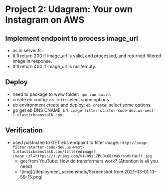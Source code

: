 # Project 2: Udagram: Your own Instagram on AWS

## Implement endpoint to process image_url
* as in server.ts.
* It'll return 200 if image_url is valid, and processed, and returned filtered image in response.
* It'll return 400 if image_url is null/empty.

## Deploy
* need to package to www folder: `npm run build`.
* create eb config: `eb init`: select some options.
* eb environment create and deploy: `eb create`: select some options.
* go get eb DNS CNAME, url: `image-filter-starter-code-dev.us-west-1.elasticbeanstalk.com`

## Verification
* used postmane to GET ebs endpoint to filter image: `http://image-filter-starter-code-dev.us-west-1.elasticbeanstalk.com/filteredimage?image_url=https://i.ytimg.com/vi/n9sLZPLOxG8/maxresdefault.jpg`
    * got from YouTube: How do transformers work? (Attention is all you need)
    * ![img](/deployment_screenshots/Screenshot from 2021-03-01 13-59-15.png)